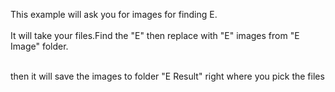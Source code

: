 This example will ask you for images for finding E.<br><br>
It will take your files.Find the "E" then replace with "E" images from "E Image" folder.<br><br>

then it will save the images to folder "E Result" right where you pick the files<br>
